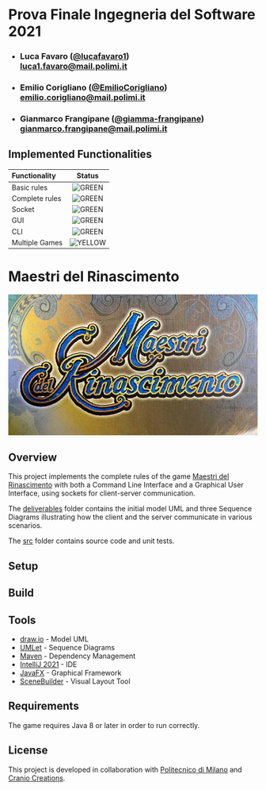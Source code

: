 ﻿# Prova Finale Ingegneria del Software 2021

 - ### Luca Favaro ([**@lucafavaro1**](https://github.com/lucafavaro1))	<br>luca1.favaro@mail.polimi.it
 - ### Emilio Corigliano ([**@EmilioCorigliano**](https://github.com/EmilioCorigliano)) <br> emilio.corigliano@mail.polimi.it
 - ### Gianmarco Frangipane ([**@giamma-frangipane**](https://github.com/giamma-frangipane)) <br> gianmarco.frangipane@mail.polimi.it
	
## Implemented Functionalities
| Functionality | Status |
|:-----------------------|:------------------------------------:|
| Basic rules | ![GREEN](http://placehold.it/15/44bb44/44bb44) |
| Complete rules | ![GREEN](http://placehold.it/15/44bb44/44bb44)|
| Socket |![GREEN](http://placehold.it/15/44bb44/44bb44) |
| GUI | ![GREEN](http://placehold.it/15/44bb44/44bb44) |
| CLI |![GREEN](http://placehold.it/15/44bb44/44bb44) |
| Multiple Games | ![YELLOW](http://placehold.it/15/ffdd00/ffdd00)|



<!--
[![RED](https://placehold.it/15/f03c15/f03c15)](#)
[![YELLOW](https://placehold.it/15/ffdd00/ffdd00)](#)
[![GREEN](https://placehold.it/15/44bb44/44bb44)](#)
-->






# Maestri del Rinascimento


![MdR Logo](logo.jpg)


## Overview

This project implements the complete rules of the game [Maestri del Rinascimento](http://www.craniocreations.it/prodotto/masters-of-renaissance/ "Buy the Game")
with both a Command Line Interface and a Graphical User Interface, using sockets for client-server communication.

The [deliverables](/deliverables) folder contains the initial model UML and three Sequence Diagrams illustrating how the client and the server communicate in various scenarios.

The [src](/src) folder contains source code and unit tests.




## Setup

<!--
Da completare con 
-->
 
 

## Build


<!--
Da completare 
-->




## Tools
 
 * [draw.io](https://app.diagrams.net/) - Model UML 
 * [UMLet](https://www.umlet.com/) -  Sequence Diagrams
 * [Maven](https://maven.apache.org/) - Dependency Management
 * [IntelliJ 2021](https://www.jetbrains.com/idea/) - IDE
 * [JavaFX](https://openjfx.io) - Graphical Framework
 * [SceneBuilder](https://gluonhq.com/products/scene-builder/) - Visual Layout Tool 
 
## Requirements
The game requires Java 8 or later in order to run correctly.
 
 ## License
 
 This project is developed in collaboration with [Politecnico di Milano](https://www.polimi.it) and [Cranio Creations](http://www.craniocreations.it).
 
<!--
[![RED](http://placehold.it/15/f03c15/f03c15)](#)
[![YELLOW](http://placehold.it/15/ffdd00/ffdd00)](#)
[![GREEN](http://placehold.it/15/44bb44/44bb44)](#)
-->

